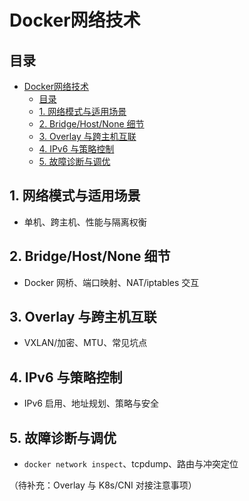 # Docker网络技术

## 目录

- [Docker网络技术](#docker网络技术)
  - [目录](#目录)
  - [1. 网络模式与适用场景](#1-网络模式与适用场景)
  - [2. Bridge/Host/None 细节](#2-bridgehostnone-细节)
  - [3. Overlay 与跨主机互联](#3-overlay-与跨主机互联)
  - [4. IPv6 与策略控制](#4-ipv6-与策略控制)
  - [5. 故障诊断与调优](#5-故障诊断与调优)

## 1. 网络模式与适用场景

- 单机、跨主机、性能与隔离权衡

## 2. Bridge/Host/None 细节

- Docker 网桥、端口映射、NAT/iptables 交互

## 3. Overlay 与跨主机互联

- VXLAN/加密、MTU、常见坑点

## 4. IPv6 与策略控制

- IPv6 启用、地址规划、策略与安全

## 5. 故障诊断与调优

- `docker network inspect`、tcpdump、路由与冲突定位

（待补充：Overlay 与 K8s/CNI 对接注意事项）
